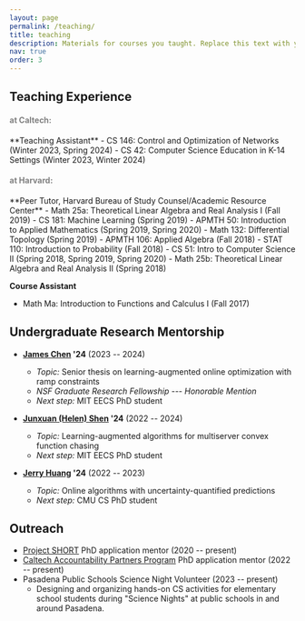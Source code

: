 ```yaml
---
layout: page
permalink: /teaching/
title: teaching
description: Materials for courses you taught. Replace this text with your description.
nav: true
order: 3
---
```


## Teaching Experience

<h4 style="color: grey;"> at Caltech:</h4>
**Teaching Assistant**
- CS 146: Control and Optimization of Networks (Winter 2023, Spring 2024)
- CS 42: Computer Science Education in K-14 Settings (Winter 2023, Winter 2024)

<h4 style="color: grey;"> at Harvard:</h4>
**Peer Tutor, Harvard Bureau of Study Counsel/Academic Resource Center**
- Math 25a: Theoretical Linear Algebra and Real Analysis I (Fall 2019)
- CS 181: Machine Learning (Spring 2019)
- APMTH 50: Introduction to Applied Mathematics (Spring 2019, Spring 2020)
- Math 132: Differential Topology (Spring 2019)
- APMTH 106: Applied Algebra (Fall 2018)
- STAT 110: Introduction to Probability (Fall 2018)
- CS 51: Intro to Computer Science II (Spring 2018, Spring 2019, Spring 2020)
- Math 25b: Theoretical Linear Algebra and Real Analysis II (Spring 2018)

**Course Assistant**
- Math Ma: Introduction to Functions and Calculus I (Fall 2017)

## Undergraduate Research Mentorship

- **[James Chen](https://james-y-chen.github.io/) '24** (2023 -- 2024)
  - *Topic:* Senior thesis on learning-augmented online optimization with ramp constraints
  - *NSF Graduate Research Fellowship --- Honorable Mention*
  - *Next step:* MIT EECS PhD student

- **[Junxuan (Helen) Shen](https://scholar.google.com/citations?user=5dfVFcsAAAAJ&hl=en) '24** (2022 -- 2024)
  - *Topic:* Learning-augmented algorithms for multiserver convex function chasing
  - *Next step:* MIT EECS PhD student

- **[Jerry Huang](https://scholar.google.com/citations?user=HirpfisAAAAJ&hl=en) '24** (2022 -- 2023)
  - *Topic:* Online algorithms with uncertainty-quantified predictions
  - *Next step:* CMU CS PhD student

## Outreach

- [Project SHORT](https://www.project-short.com/) PhD application mentor (2020 -- present)
- [Caltech Accountability Partners Program](https://sfp.caltech.edu/diversity-programs/future-ignited/capp) PhD application mentor (2022 -- present)
- Pasadena Public Schools Science Night Volunteer (2023 -- present)
  - Designing and organizing hands-on CS activities for elementary school students during "Science Nights" at public schools in and around Pasadena.
